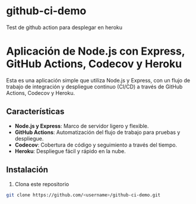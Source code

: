 # github-ci-demo
Test de github action para desplegar en heroku

# Aplicación de Node.js con Express, GitHub Actions, Codecov y Heroku

Esta es una aplicación simple que utiliza Node.js y Express, con un flujo de trabajo de integración y despliegue continuo (CI/CD) a través de GitHub Actions, Codecov y Heroku.

## Características

- **Node.js y Express**: Marco de servidor ligero y flexible.
- **GitHub Actions**: Automatización del flujo de trabajo para pruebas y despliegue.
- **Codecov**: Cobertura de código y seguimiento a través del tiempo.
- **Heroku**: Despliegue fácil y rápido en la nube.

## Instalación

1. Clona este repositorio
```bash
git clone https://github.com/<username>/github-ci-demo.git
